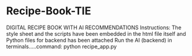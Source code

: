 # Recipe-Book-TIE
DIGITAL RECIPE BOOK WITH AI RECOMMENDATIONS
Instructions:
The style sheet and the scripts have been embedded in the html file itself and Python files for backend has been attached
Run the AI (backend) in terminals.....command:  python recipe_app.py

